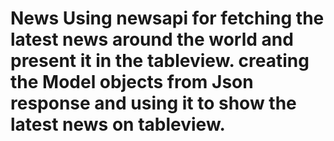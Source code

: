 # News   Using newsapi for fetching the latest news around the world and present it in the tableview. creating the Model objects from Json response and using it to show the latest news on tableview.
